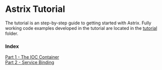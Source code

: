 # Astrix Tutorial
The tutorial is an step-by-step guide to getting started with Astrix. Fully working code examples developed in the tutorial are located in the [tutorial](../../tree/master/tutorial) folder. 

### Index
[Part 1 - The IOC Container](part1.md)  
[Part 2 - Service Binding](part2.md)  

